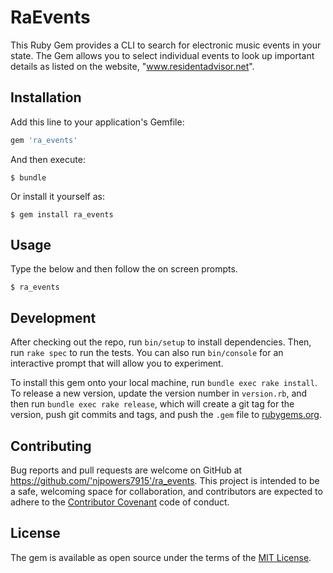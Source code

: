 # RaEvents

This Ruby Gem provides a CLI to search for electronic music events in your state. The Gem allows you to select individual events to look up important details as listed on the website, "www.residentadvisor.net".


## Installation

Add this line to your application's Gemfile:

```ruby
gem 'ra_events'
```

And then execute:

    $ bundle

Or install it yourself as:

    $ gem install ra_events

## Usage

Type the below and then follow the on screen prompts.

    $ ra_events

## Development

After checking out the repo, run `bin/setup` to install dependencies. Then, run `rake spec` to run the tests. You can also run `bin/console` for an interactive prompt that will allow you to experiment.

To install this gem onto your local machine, run `bundle exec rake install`. To release a new version, update the version number in `version.rb`, and then run `bundle exec rake release`, which will create a git tag for the version, push git commits and tags, and push the `.gem` file to [rubygems.org](https://rubygems.org).

## Contributing

Bug reports and pull requests are welcome on GitHub at https://github.com/'njpowers7915'/ra_events. This project is intended to be a safe, welcoming space for collaboration, and contributors are expected to adhere to the [Contributor Covenant](http://contributor-covenant.org) code of conduct.

## License

The gem is available as open source under the terms of the [MIT License](https://opensource.org/licenses/MIT).
